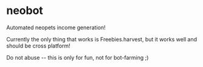 neobot
======

Automated neopets income generation!

Currently the only thing that works is Freebies.harvest, but it works well and should be cross
platform!


Do not abuse -- this is only for fun, not for bot-farming ;)


